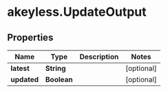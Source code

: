 # akeyless.UpdateOutput

## Properties

Name | Type | Description | Notes
------------ | ------------- | ------------- | -------------
**latest** | **String** |  | [optional] 
**updated** | **Boolean** |  | [optional] 


